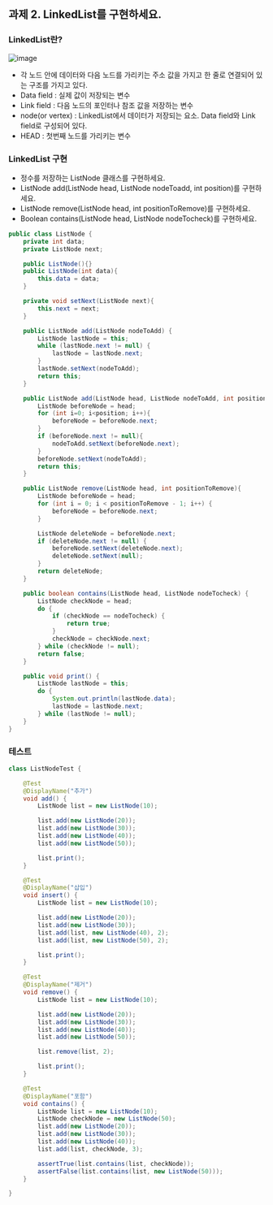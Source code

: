 ## 과제 2. LinkedList를 구현하세요.
### LinkedList란?
![image](https://user-images.githubusercontent.com/85390517/191747591-d5a80b48-dd54-4217-830f-6cde5b1751de.png)


-	각 노드 안에 데이터와 다음 노드를 가리키는 주소 값을 가지고 한 줄로 연결되어 있는 구조를 가지고 있다.
-	Data field : 실제 값이 저장되는 변수
-	Link field : 다음 노드의 포인터나 참조 값을 저장하는 변수
-	node(or vertex) : LinkedList에서 데이터가 저장되는 요소. Data field와 Link field로 구성되어 있다.
-	HEAD : 첫번째 노드를 가리키는 변수

### LinkedList 구현
-	정수를 저장하는 ListNode 클래스를 구현하세요.
-	ListNode add(ListNode head, ListNode nodeToadd, int position)를 구현하세요.
-	ListNode remove(ListNode head, int positionToRemove)를 구현하세요.
-	Boolean contains(ListNode head, ListNode nodeTocheck)를 구현하세요.

```java
public class ListNode {
    private int data;
    private ListNode next;

    public ListNode(){}
    public ListNode(int data){
        this.data = data;
    }

    private void setNext(ListNode next){
        this.next = next;
    }

    public ListNode add(ListNode nodeToAdd) {
        ListNode lastNode = this;
        while (lastNode.next != null) {
            lastNode = lastNode.next;
        }
        lastNode.setNext(nodeToAdd);
        return this;
    }

    public ListNode add(ListNode head, ListNode nodeToAdd, int position){
        ListNode beforeNode = head;
        for (int i=0; i<position; i++){
            beforeNode = beforeNode.next;
        }
        if (beforeNode.next != null){
            nodeToAdd.setNext(beforeNode.next);
        }
        beforeNode.setNext(nodeToAdd);
        return this;
    }

    public ListNode remove(ListNode head, int positionToRemove){
        ListNode beforeNode = head;
        for (int i = 0; i < positionToRemove - 1; i++) {
            beforeNode = beforeNode.next;
        }

        ListNode deleteNode = beforeNode.next;
        if (deleteNode.next != null) {
            beforeNode.setNext(deleteNode.next);
            deleteNode.setNext(null);
        }
        return deleteNode;
    }

    public boolean contains(ListNode head, ListNode nodeTocheck) {
        ListNode checkNode = head;
        do {
            if (checkNode == nodeTocheck) {
                return true;
            }
            checkNode = checkNode.next;
        } while (checkNode != null);
        return false;
    }

    public void print() {
        ListNode lastNode = this;
        do {
            System.out.println(lastNode.data);
            lastNode = lastNode.next;
        } while (lastNode != null);
    }
}
```

### 테스트
```java
class ListNodeTest {

    @Test
    @DisplayName("추가")
    void add() {
        ListNode list = new ListNode(10);

        list.add(new ListNode(20));
        list.add(new ListNode(30));
        list.add(new ListNode(40));
        list.add(new ListNode(50));

        list.print();
    }

    @Test
    @DisplayName("삽입")
    void insert() {
        ListNode list = new ListNode(10);

        list.add(new ListNode(20));
        list.add(new ListNode(30));
        list.add(list, new ListNode(40), 2);
        list.add(list, new ListNode(50), 2);

        list.print();
    }

    @Test
    @DisplayName("제거")
    void remove() {
        ListNode list = new ListNode(10);

        list.add(new ListNode(20));
        list.add(new ListNode(30));
        list.add(new ListNode(40));
        list.add(new ListNode(50));

        list.remove(list, 2);

        list.print();
    }

    @Test
    @DisplayName("포함")
    void contains() {
        ListNode list = new ListNode(10);
        ListNode checkNode = new ListNode(50);
        list.add(new ListNode(20));
        list.add(new ListNode(30));
        list.add(new ListNode(40));
        list.add(list, checkNode, 3);

        assertTrue(list.contains(list, checkNode));
        assertFalse(list.contains(list, new ListNode(50)));
    }

}
```
